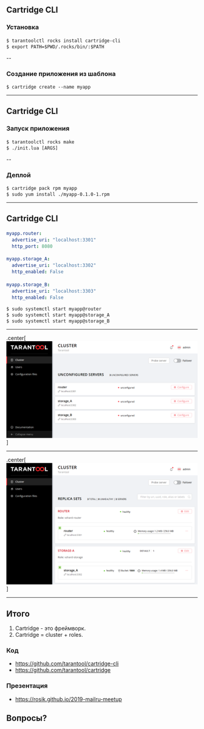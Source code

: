 <!-- ############################################################ -->
## Cartridge CLI

### Установка

```console
$ tarantoolctl rocks install cartridge-cli
$ export PATH=$PWD/.rocks/bin/:$PATH
```

--
### Создание приложения из шаблона
```console
$ cartridge create --name myapp
```

<!-- ############################################################ -->
---
## Cartridge CLI

### Запуск приложения
```console
$ tarantoolctl rocks make
$ ./init.lua [ARGS]
```

--

### Деплой

```console
$ cartridge pack rpm myapp
$ sudo yum install ./myapp-0.1.0-1.rpm
```

<!-- ############################################################ -->
---
## Cartridge CLI

```yaml
myapp.router:
  advertise_uri: "localhost:3301"
  http_port: 8080

myapp.storage_A:
  advertise_uri: "localhost:3302"
  http_enabled: False

myapp.storage_B:
  advertise_uri: "localhost:3303"
  http_enabled: False
```

```console
$ sudo systemctl start myapp@router
$ sudo systemctl start myapp@storage_A
$ sudo systemctl start myapp@storage_B
```

<!-- ############################# -->
---
.center[![:scale 80%](webui-unconfigured.png)]

<!-- ############################################################ -->
---
.center[![:scale 80%](webui-ready-2.png)]


<!-- ############################################################ -->
---

## Итого

1. Cartridge - это фреймворк.
1. Cartridge = cluster + roles.

### Код
- https://github.com/tarantool/cartridge-cli
- https://github.com/tarantool/cartridge

### Презентация

- https://rosik.github.io/2019-mailru-meetup

## Вопросы?

